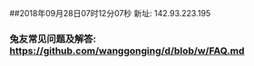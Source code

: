 ##2018年09月28日07时12分07秒 新址: 142.93.223.195
### 兔友常见问题及解答: https://github.com/wanggonging/d/blob/w/FAQ.md
